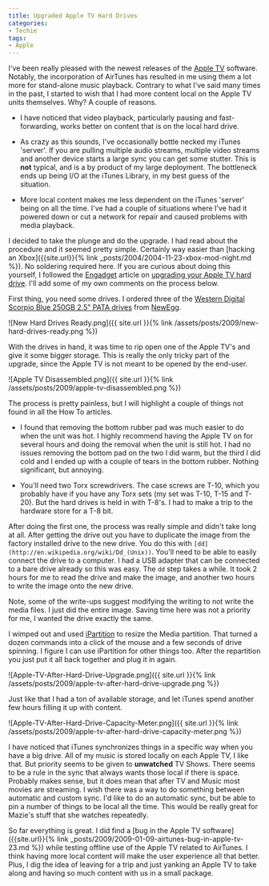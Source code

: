 ```yaml
---
title: Upgraded Apple TV Hard Drives
categories:
- Techie
tags:
- Apple
---
```


I've been really pleased with the newest releases of the [Apple TV](http://www.apple.com/appletv/) software. Notably, the incorporation of AirTunes has resulted in me using them a lot more for stand-alone music playback. Contrary to what I've said many times in the past, I started to wish that I had more content local on the Apple TV units themselves. Why? A couple of reasons.



  * I have noticed that video playback, particularly pausing and fast-forwarding, works better on content that is on the local hard drive.


  * As crazy as this sounds, I've occasionally bottle necked my iTunes 'server'. If you are pulling multiple audio streams, multiple video streams and another device starts a large sync you can get some stutter. This is **not** typical, and is a by product of my large deployment. The bottleneck ends up being I/O at the iTunes Library, in my best guess of the situation.


  * More local content makes me less dependent on the iTunes 'server' being on all the time. I've had a couple of situations where I've had it powered down or cut a network for repair and caused problems with media playback.

I decided to take the plunge and do the upgrade. I had read about the procedure and it seemed pretty simple. Certainly way easier than [hacking an Xbox]({{site.url}}{% link _posts/2004/2004-11-23-xbox-mod-night.md %}). No soldering required here. If you are curious about doing this yourself, I followed the [Engadget](http://www.engadget.com/) article on [upgrading your Apple TV hard drive](http://www.engadget.com/2007/03/23/how-to-upgrade-the-drive-in-your-apple-tv/). I'll add some of my own comments on the process below.

First thing, you need some drives. I ordered three of the [Western Digital Scorpio Blue 250GB 2.5" PATA drives](http://www.amazon.com/gp/product/B000W3RPLC?ie=UTF8) from [NewEgg](http://www.newegg.com/).

![New Hard Drives Ready.png]({{ site.url }}{% link /assets/posts/2009/new-hard-drives-ready.png %})

With the drives in hand, it was time to rip open one of the Apple TV's and give it some bigger storage. This is really the only tricky part of the upgrade, since the Apple TV is not meant to be opened by the end-user.

![Apple TV Disassembled.png]({{ site.url }}{% link /assets/posts/2009/apple-tv-disassembled.png %})

The process is pretty painless, but I will highlight a couple of things not found in all the How To articles.



  * I found that removing the bottom rubber pad was much easier to do when the unit was hot. I highly recommend having the Apple TV on for several hours and doing the removal when the unit is still hot. I had no issues removing the bottom pad on the two I did warm, but the third I did cold and I ended up with a couple of tears in the bottom rubber. Nothing significant, but annoying.


  * You'll need two Torx screwdrivers. The case screws are T-10, which you probably have if you have any Torx sets (my set was T-10, T-15 and T-20). But the hard drives is held in with T-8's. I had to make a trip to the hardware store for a T-8 bit.

After doing the first one, the process was really simple and didn't take long at all. After getting the drive out you have to duplicate the image from the factory installed drive to the new drive. You do this with `[dd](http://en.wikipedia.org/wiki/Dd_(Unix))`. You'll need to be able to easily connect the drive to a computer. I had a USB adapter that can be connected to a bare drive already so this was easy. The `dd` step takes a while. It took 2 hours for me to read the drive and make the image, and another two hours to write the image onto the new drive.

Note, some of the write-ups suggest modifying the writing to not write the media files. I just did the entire image. Saving time here was not a priority for me, I wanted the drive exactly the same.

I wimped out and used [iPartition](http://www.coriolis-systems.com/iPartition.php) to resize the Media partition. That turned a dozen commands into a click of the mouse and a few seconds of drive spinning. I figure I can use iPartition for other things too. After the repartition you just put it all back together and plug it in again.

![Apple-TV-After-Hard-Drive-Upgrade.png]({{ site.url }}{% link /assets/posts/2009/apple-tv-after-hard-drive-upgrade.png %})

Just like that I had a ton of available storage, and let iTunes spend another few hours filling it up with content.

![Apple-TV-After-Hard-Drive-Capacity-Meter.png]({{ site.url }}{% link /assets/posts/2009/apple-tv-after-hard-drive-capacity-meter.png %})

I have noticed that iTunes synchronizes things in a specific way when you have a big drive. All of my music is stored locally on each Apple TV, I like that. But priority seems to be given to **unwatched** TV Shows. There seems to be a rule in the sync that always wants those local if there is space. Probably makes sense, but it does mean that after TV and Music most movies are streaming. I wish there was a way to do something between automatic and custom sync. I'd like to do an automatic sync, but be able to pin a number of things to be local all the time. This would be really great for Mazie's stuff that she watches repeatedly.

So far everything is great. I did find a [bug in the Apple TV software]({{site.url}}{% link _posts/2009/2009-01-09-airtunes-bug-in-apple-tv-23.md %}) while testing offline use of the Apple TV related to AirTunes. I think having more local content will make the user experience all that better. Plus, I dig the idea of leaving for a trip and just yanking an Apple TV to take along and having so much content with us in a small package.

